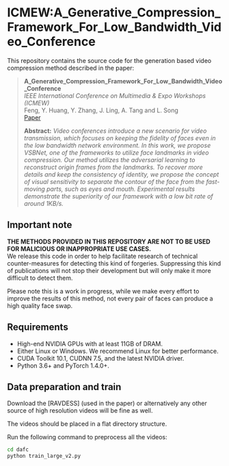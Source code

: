 # ICMEW:A_Generative_Compression_Framework_For_Low_Bandwidth_Video_Conference

This repository contains the source code for the generation based video compression method described in the paper:
> **A_Generative_Compression_Framework_For_Low_Bandwidth_Video_Conference**  
> *IEEE International Conference on Multimedia & Expo Workshops (ICMEW)*  
> Feng, Y. Huang, Y. Zhang, J. Ling, A. Tang and L. Song  
> [Paper](https://ieeexplore.ieee.org/abstract/document/9455985)
>
> **Abstract:** *Video conferences introduce a new scenario for video transmission, which focuses on keeping the fidelity of faces even in the low bandwidth network environment. In this work, we propose VSBNet, one of the frameworks to utilize face landmarks in video compression. Our method utilizes the adversarial learning to reconstruct origin frames from the landmarks. To recover more details and keep the consistency of identity, we propose the concept of visual sensitivity to separate the contour of the face from the fast-moving parts, such as eyes and mouth. Experimental results demonstrate the superiority of our framework with a low bit rate of around 1KB/s.*
## Important note
**THE METHODS PROVIDED IN THIS REPOSITORY ARE NOT TO BE USED FOR MALICIOUS OR INAPPROPRIATE USE CASES.**  
We release this code in order to help facilitate research of technical counter-measures for detecting this
kind of forgeries. Suppressing this kind of publications will not stop their development but will only make
it more difficult to detect them. 

Please note this is a work in progress, while we make every effort to improve the results of this method, not
every pair of faces can produce a high quality face swap.


## Requirements
- High-end NVIDIA GPUs with at least 11GB of DRAM.
- Either Linux or Windows. We recommend Linux for better performance.
- CUDA Toolkit 10.1, CUDNN 7.5, and the latest NVIDIA driver.
- Python 3.6+ and PyTorch 1.4.0+.

## Data preparation and train
Download the [RAVDESS] (used in the paper) or alternatively any other source of high resolution videos will be fine as well.

The videos should be placed in a flat directory structure.

Run the following command to preprocess all the videos:
```Bash
cd dafc
python train_large_v2.py
```
